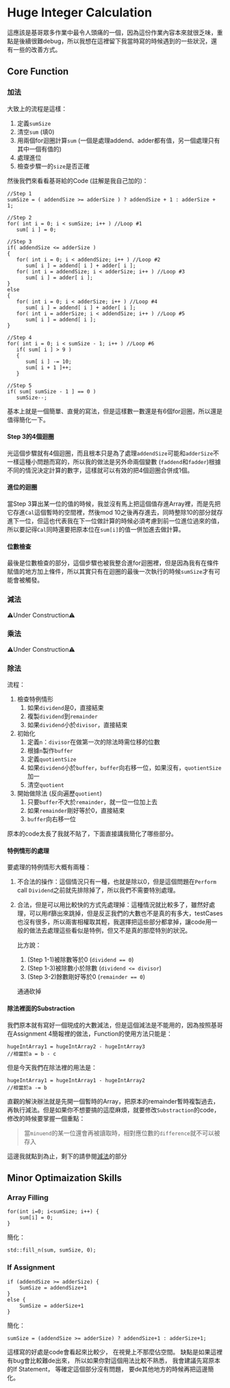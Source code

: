 # Huge Integer Calculation
這應該是基哥眾多作業中最令人頭痛的一個，因為這份作業內容本來就很乏味，重點是後續很難debug，所以我想在這裡留下我當時寫的時候遇到的一些狀況，還有一些的改善方式。

## Core Function
### 加法
大致上的流程是這樣：

1. 定義`sumSize`
2. 清空`sum` (填0)
3. 用兩個for迴圈計算`sum` (一個是處理addend、adder都有值，另一個處理只有其中一個有值的)
4. 處理進位
5. 檢查步驟一的`size`是否正確

然後我們來看看基哥給的Code (註解是我自己加的)：

```
//Step 1
sumSize = ( addendSize >= adderSize ) ? addendSize + 1 : adderSize + 1;

//Step 2
for( int i = 0; i < sumSize; i++ ) //Loop #1
   sum[ i ] = 0;

//Step 3
if( addendSize <= adderSize )
{
   for( int i = 0; i < addendSize; i++ ) //Loop #2
      sum[ i ] = addend[ i ] + adder[ i ];
   for( int i = addendSize; i < adderSize; i++ ) //Loop #3
      sum[ i ] = adder[ i ];
}
else
{
   for( int i = 0; i < adderSize; i++ ) //Loop #4
      sum[ i ] = addend[ i ] + adder[ i ];
   for( int i = adderSize; i < addendSize; i++ ) //Loop #5
      sum[ i ] = addend[ i ];
}

//Step 4
for( int i = 0; i < sumSize - 1; i++ ) //Loop #6
   if( sum[ i ] > 9 )
   {
      sum[ i ] -= 10;
      sum[ i + 1 ]++;
   }

//Step 5
if( sum[ sumSize - 1 ] == 0 )
   sumSize--;
```

基本上就是一個簡單、直覺的寫法，但是這樣數一數還是有6個for迴圈，所以還是值得簡化一下。

#### Step 3的4個迴圈
光這個步驟就有4個迴圈，而且根本只是為了處理`addendSize`可能和`adderSize`不一樣這種小問題而寫的，所以我的做法是另外命兩個變數 (`faddend`和`fadder`)根據不同的情況決定計算的數字，這樣就可以有效的把4個迴圈合併成1個。

#### 進位的迴圈
當Step 3算出某一位的值的時候，我並沒有馬上把這個值存進Array裡，而是先把它存進`Cal`這個暫時的空間裡，然後mod 10之後再存進去，同時整除10的部分就存進下一位，但這也代表我在下一位做計算的時候必須考慮到前一位進位過來的值，所以要記得`Cal`同時還要把原本位在`sum[i]`的值一併加進去做計算。

#### 位數檢查
最後是位數檢查的部分，這個步驟也被我整合進for迴圈裡，但是因為我有在條件賦值的地方加上條件，所以其實只有在迴圈的最後一次執行的時候`sumSize`才有可能會被觸發。

### 減法
⚠️Under Construction⚠️

### 乘法
⚠️Under Construction⚠️

### 除法
流程：

1. 檢查特例情形
    1. 如果`dividend`是0，直接結束
    2. 複製`dividend`到`remainder`
    3. 如果`dividend`小於`divisor`，直接結束  
2. 初始化
    1. 定義`n`：`divisor`在做第一次的除法時需位移的位數
    2. 根據`n`製作`buffer`
    3. 定義`quotientSize`
    4. 如果`dividend`小於`buffer`，`buffer`向右移一位，如果沒有，`quotientSize`加一
    5. 清空`quotient`
3. 開始做除法 (反向遍歷`quotient`)
    1. 只要`buffer`不大於`remainder`，就一位一位加上去
    2. 如果`remainder`剛好等於0，直接結束
    3. `buffer`向右移一位

原本的code太長了我就不貼了，下面直接講我簡化了哪些部分。

#### 特例情形的處理
要處理的特例情形大概有兩種：

1. 不合法的操作：這個情況只有一種，也就是除以0，但是這個問題在`Perform` call `Dividend`之前就先排除掉了，所以我們不需要特別處理。

2. 合法，但是可以用比較快的方式先處理掉：這種情況就比較多了，雖然好處理，可以用if篩出來跳掉，但是反正我們的大數也不是真的有多大，testCases也沒有很多，所以兩害相權取其輕，我選擇把這些部分都拿掉，讓code用一般的做法去處理這些看似是特例，但又不是真的那麼特別的狀況。

	比方說：
	
	1. (Step 1-1)被除數等於0 (`dividend == 0`)
	2. (Step 1-3)被除數小於除數 (`dividend <= divisor`)
	3. (Step 3-2)餘數剛好等於0 (`remainder == 0`)
	
	通通砍掉

#### 除法裡面的Substraction
我們原本就有寫好一個現成的大數減法，但是這個減法是不能用的，因為按照基哥在Assignment 4簡報裡的做法，Function的使用方法只能是：

```
hugeIntArray1 = hugeIntArray2 - hugeIntArray3
//相當於a = b - c
```
但是今天我們在除法裡的用法是：

```
hugeIntArray1 = hugeIntArray1 - hugeIntArray2
//相當於a -= b
```
直觀的解決辦法就是先開一個暫時的Array，把原本的remainder暫時複製過去，再執行減法。但是如果你不想要搞的這麼麻煩，就要修改`Substraction`的code，修改的時候要掌握一個重點：
> 當`minuend`的某一位還會再被讀取時，相對應位數的`difference`就不可以被存入

這邊我就點到為止，剩下的請參閱[減法](#減法)的部分

## Minor Optimaization Skills
### Array Filling
```
for(int i=0; i<sumSize; i++) {
	sum[i] = 0;
}
```
簡化：

```
std::fill_n(sum, sumSize, 0);
```

### If Assignment
```
if (addendSize >= adderSize) {
    SumSize = addendSize+1
}
else {
    SumSize = adderSize+1
}
```
簡化：

```
sumSize = (addendSize >= adderSize) ? addendSize+1 : adderSize+1;
```
這樣寫的好處是code會看起來比較少，
在視覺上不那麼佔空間。
缺點是如果這裡有bug會比較難de出來，
所以如果你對這個用法比較不熟悉，
我會建議先寫原本的If Statement，
等確定這個部分沒有問題，
要de其他地方的時候再把這邊簡化。